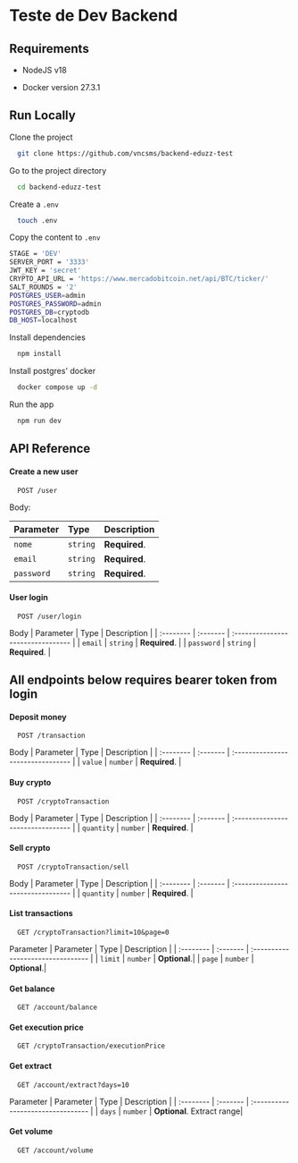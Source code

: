 
# Teste de Dev Backend


## Requirements

- NodeJS v18

- Docker version 27.3.1


## Run Locally

Clone the project

```bash
  git clone https://github.com/vncsms/backend-eduzz-test
```

Go to the project directory

```bash
  cd backend-eduzz-test
```

Create a `.env`

```bash
  touch .env
```

Copy the content to `.env`

```bash
STAGE = 'DEV'
SERVER_PORT = '3333'
JWT_KEY = 'secret'
CRYPTO_API_URL = 'https://www.mercadobitcoin.net/api/BTC/ticker/'
SALT_ROUNDS = '2'
POSTGRES_USER=admin
POSTGRES_PASSWORD=admin
POSTGRES_DB=cryptodb
DB_HOST=localhost
```

Install dependencies

```bash
  npm install
```

Install postgres' docker

```bash
  docker compose up -d
```

Run the app

```bash
  npm run dev
```




## API Reference

#### Create a new user

```http
  POST /user
```

Body:

| Parameter | Type     | Description                |
| :-------- | :------- | :------------------------- |
| `nome` | `string` | **Required**. |
| `email` | `string` | **Required**. |
| `password` | `string` | **Required**.  |

#### User login

```http
  POST /user/login
```
Body
| Parameter | Type     | Description                       |
| :-------- | :------- | :-------------------------------- |
| `email` | `string` | **Required**. |
| `password` | `string` | **Required**.  |


## All endpoints below requires bearer token from login

#### Deposit money

```http
  POST /transaction
```
Body
| Parameter | Type     | Description                       |
| :-------- | :------- | :-------------------------------- |
| `value` | `number` | **Required**. |

#### Buy crypto

```http
  POST /cryptoTransaction
```
Body
| Parameter | Type     | Description                       |
| :-------- | :------- | :-------------------------------- |
| `quantity` | `number` | **Required**. |

#### Sell crypto

```http
  POST /cryptoTransaction/sell
```
Body
| Parameter | Type     | Description                       |
| :-------- | :------- | :-------------------------------- |
| `quantity` | `number` | **Required**. |


#### List transactions

```http
  GET /cryptoTransaction?limit=10&page=0
```
Parameter
| Parameter | Type     | Description                       |
| :-------- | :------- | :-------------------------------- |
| `limit` | `number` | **Optional**.|
| `page` | `number` | **Optional**.|

#### Get balance

```http
  GET /account/balance
```

#### Get execution price

```http
  GET /cryptoTransaction/executionPrice
```
#### Get extract

```http
  GET /account/extract?days=10
```

Parameter
| Parameter | Type     | Description                       |
| :-------- | :------- | :-------------------------------- |
| `days` | `number` | **Optional**. Extract range|

#### Get volume

```http
  GET /account/volume
```


